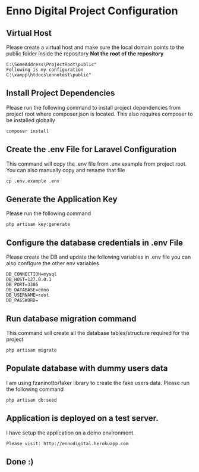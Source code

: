 # Enno Digital Project Configuration

## Virtual Host
Please create a virtual host and make sure the local domain points to the public folder inside
the repository **Not the root of the repository**


```
C:\SomeAddress\ProjectRoot\public"
Following is my configuration
C:\xampp\htdocs\ennotest\public"
```
 
## Install Project Dependencies 
Please run the following command to install project dependencies from project root where composer.json is located.
This also requires composer to be installed globally 
 
 ```
 composer install
 ```
 
## Create the .env File for Laravel Configuration
This command will copy the .env file from .env.example from project root.
You can also manually copy and rename that file 
 
  ```
  cp .env.example .env
  ```
  
## Generate the Application Key
Please run the following command
  
   ```
   php artisan key:generate
   ```
    
## Configure the database credentials in .env File
Please create the DB and update the following variables in .env file you can also configure the other env variables 
    
   ```
   DB_CONNECTION=mysql
   DB_HOST=127.0.0.1
   DB_PORT=3306
   DB_DATABASE=enno
   DB_USERNAME=root
   DB_PASSWORD=
   ```
   
## Run database migration command 
This command will create all the database tables/structure required for the project
   ```
   php artisan migrate
   ```
 
## Populate database with dummy users data
I am using fzaninotto/faker library to create the fake users data. Please run the following command
   ```
   php artisan db:seed
   ```
 
## Application is deployed on a test server.  
I have setup the application on a demo environment. 
   ```
   Please visit: http://ennodigital.herokuapp.com
   ```
## Done :)